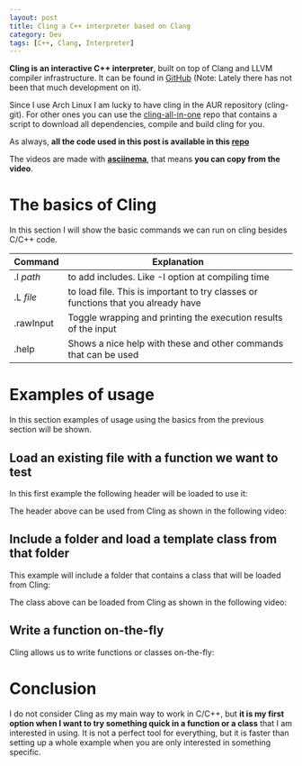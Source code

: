 ```yaml
---
layout: post
title: Cling a C++ interpreter based on Clang 
category: Dev
tags: [C++, Clang, Interpreter]
---
```


**Cling is an interactive C++ interpreter**, built on top of Clang and LLVM compiler infrastructure. It can be found in
[GitHub](https://github.com/vgvassilev/cling) (Note: Lately there has not been that much development on it).

Since I use Arch Linux I am lucky to have cling in the AUR repository (cling-git). For other ones you can use the
[cling-all-in-one](https://github.com/karies/cling-all-in-one/) repo that contains a script to download all dependencies, compile and build cling for you.

As always, **all the code used in this post is available in this [repo](https://github.com/maitesin/blog/tree/master/cling_interpreter_2016_01_08/src)**

The videos are made with **[asciinema](https://asciinema.org/)**, that means **you can copy from the video**.

# The basics of Cling
In this section I will show the basic commands we can run on cling besides C/C++ code.

Command | Explanation
--------|------------
.I *path* | to add includes. Like -I option at compiling time
.L *file* | to load file. This is important to try classes or functions that you already have
.rawInput | Toggle wrapping and printing the execution results of the input
.help | Shows a nice help with these and other commands that can be used

# Examples of usage
In this section examples of usage using the basics from the previous section will be shown.

## Load an existing file with a function we want to test
In this first example the following header will be loaded to use it:
<script src="https://gist.github.com/maitesin/139f973bbb9498ab1c5e.js"></script>

The header above can be used from Cling as shown in the following video:
<script type="text/javascript" src="https://asciinema.org/a/0tlo8e6kltl1lvqcrm8vz6pxr.js"
id="asciicast-0tlo8e6kltl1lvqcrm8vz6pxr" async></script>

## Include a folder and load a template class from that folder
This example will include a folder that contains a class that will be loaded from Cling:
<script src="https://gist.github.com/maitesin/aeb80cf09bc090c856b0.js"></script>
<script src="https://gist.github.com/maitesin/6ec0794b1d2a83646c81.js"></script>

The class above can be loaded from Cling as shown in the following video:
<script type="text/javascript" src="https://asciinema.org/a/6dn649p755qhet4dr854vsclz.js"
id="asciicast-6dn649p755qhet4dr854vsclz" async></script>

## Write a function on-the-fly
Cling allows us to write functions or classes on-the-fly:
<script type="text/javascript" src="https://asciinema.org/a/82i6wmeyjiyd2j6ohlhum0zm9.js"
id="asciicast-82i6wmeyjiyd2j6ohlhum0zm9" async></script>

# Conclusion
I do not consider Cling as my main way to work in C/C++, but **it is my first option when I want to try something quick
in a function or a class** that I am interested in using. It is not a perfect tool for everything, but it is faster than setting
up a whole example when you are only interested in something specific.
